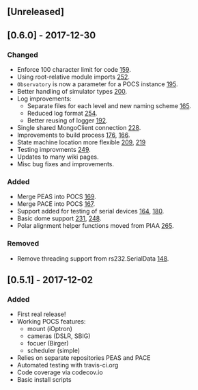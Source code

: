 ## [Unreleased]

## [0.6.0] - 2017-12-30
### Changed
- Enforce 100 character limit for code [159](https://github.com/panoptes/POCS/pull/159).
- Using root-relative module imports [252](https://github.com/panoptes/POCS/pull/252).
- `Observatory` is now a parameter for a POCS instance [195](https://github.com/panoptes/POCS/pull/195). 
- Better handling of simulator types [200](https://github.com/panoptes/POCS/pull/200).
- Log improvements: 
    - Separate files for each level and new naming scheme [165](https://github.com/panoptes/POCS/pull/165).
    - Reduced log format [254](https://github.com/panoptes/POCS/pull/254).
    - Better reusing of logger [192](https://github.com/panoptes/POCS/pull/192).
- Single shared MongoClient connection [228](https://github.com/panoptes/POCS/pull/228).
- Improvements to build process [176](https://github.com/panoptes/POCS/pull/176), [166](https://github.com/panoptes/POCS/pull/166).
- State machine location more flexible [209](https://github.com/panoptes/POCS/pull/209), [219](https://github.com/panoptes/POCS/pull/219) 
- Testing improvments [249](https://github.com/panoptes/POCS/pull/249).
- Updates to many wiki pages.
- Misc bug fixes and improvements.

### Added
- Merge PEAS into POCS [169](https://github.com/panoptes/POCS/pull/169).
- Merge PACE into POCS [167](https://github.com/panoptes/POCS/pull/167).
- Support added for testing of serial devices [164](https://github.com/panoptes/POCS/pull/164), [180](https://github.com/panoptes/POCS/pull/180).
- Basic dome support [231](https://github.com/panoptes/POCS/pull/231), [248](https://github.com/panoptes/POCS/pull/248).
- Polar alignment helper functions moved from PIAA [265](https://github.com/panoptes/POCS/pull/265).

### Removed
- Remove threading support from rs232.SerialData [148](https://github.com/panoptes/POCS/pull/148).

## [0.5.1] - 2017-12-02
### Added
- First real release!
- Working POCS features:
    + mount (iOptron)
    + cameras (DSLR, SBIG)
    + focuer (Birger)
    + scheduler (simple)
- Relies on separate repositories PEAS and PACE
- Automated testing with travis-ci.org
- Code coverage via codecov.io
- Basic install scripts
